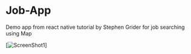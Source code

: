 # Job-App
Demo app from react native tutorial by Stephen Grider for job searching using Map

[![ScreenShot1](https://github.com/theeheng/Job-App/blob/master/demo.gif)]
